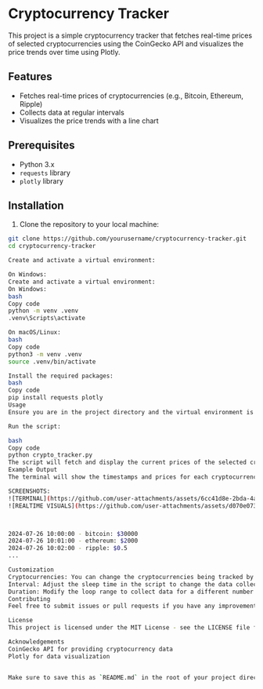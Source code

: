 # Cryptocurrency Tracker

This project is a simple cryptocurrency tracker that fetches real-time prices of selected cryptocurrencies using the CoinGecko API and visualizes the price trends over time using Plotly.

## Features

- Fetches real-time prices of cryptocurrencies (e.g., Bitcoin, Ethereum, Ripple)
- Collects data at regular intervals
- Visualizes the price trends with a line chart

## Prerequisites

- Python 3.x
- `requests` library
- `plotly` library

## Installation

1. Clone the repository to your local machine:

```bash
git clone https://github.com/yourusername/cryptocurrency-tracker.git
cd cryptocurrency-tracker

Create and activate a virtual environment:

On Windows:
Create and activate a virtual environment:
On Windows:
bash
Copy code
python -m venv .venv
.venv\Scripts\activate

On macOS/Linux:
bash
Copy code
python3 -m venv .venv
source .venv/bin/activate

Install the required packages:
bash
Copy code
pip install requests plotly
Usage
Ensure you are in the project directory and the virtual environment is activated.

Run the script:

bash
Copy code
python crypto_tracker.py
The script will fetch and display the current prices of the selected cryptocurrencies every minute, for a total of 10 minutes. After collecting the data, a Plotly graph will be displayed showing the price trends over time.
Example Output
The terminal will show the timestamps and prices for each cryptocurrency, and a Plotly graph will visualize the price trends.

SCREENSHOTS:
![TERMINAL](https://github.com/user-attachments/assets/6cc41d8e-2bda-4a2c-819e-5a2bcfecaa97)
![REALTIME VISUALS](https://github.com/user-attachments/assets/d070e073-058a-4d3a-b61d-54648f97dd0f)



2024-07-26 10:00:00 - bitcoin: $30000
2024-07-26 10:01:00 - ethereum: $2000
2024-07-26 10:02:00 - ripple: $0.5
...

Customization
Cryptocurrencies: You can change the cryptocurrencies being tracked by modifying the crypto_ids list in crypto_tracker.py.
Interval: Adjust the sleep time in the script to change the data collection interval.
Duration: Modify the loop range to collect data for a different number of iterations.
Contributing
Feel free to submit issues or pull requests if you have any improvements or suggestions.

License
This project is licensed under the MIT License - see the LICENSE file for details.

Acknowledgements
CoinGecko API for providing cryptocurrency data
Plotly for data visualization


Make sure to save this as `README.md` in the root of your project directory. You can customize the content to fit any additional features or modifications you add to your project.
